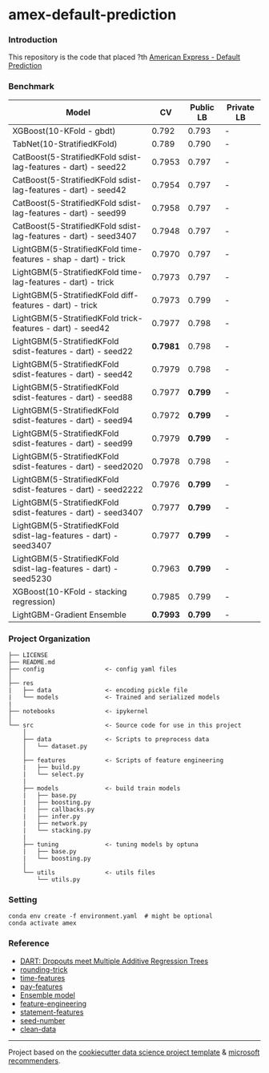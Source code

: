 # amex-default-prediction
### Introduction
This repository is the code that placed ?th [American Express - Default Prediction](https://www.kaggle.com/competitions/amex-default-prediction/overview)

### Benchmark
|Model|CV|Public LB|Private LB|
|-----|--|------|---------|
|XGBoost(10-KFold - gbdt)|0.792|0.793|-|
|TabNet(10-StratifiedKFold)|0.789|0.790|-|
|CatBoost(5-StratifiedKFold sdist-lag-features - dart) - seed22|0.7953|0.797|-|
|CatBoost(5-StratifiedKFold sdist-lag-features - dart) - seed42|0.7954|0.797|-|
|CatBoost(5-StratifiedKFold sdist-lag-features - dart) - seed99|0.7958|0.797|-|
|CatBoost(5-StratifiedKFold sdist-lag-features - dart) - seed3407|0.7948|0.797|-|
|LightGBM(5-StratifiedKFold time-features - shap - dart) - trick|0.7970|0.797|-|
|LightGBM(5-StratifiedKFold time-lag-features - dart) - trick|0.7973|0.797|-|
|LightGBM(5-StratifiedKFold diff-features - dart) - trick|0.7973|0.799|-|
|LightGBM(5-StratifiedKFold trick-features - dart) - seed42|0.7977|0.798|-|
|LightGBM(5-StratifiedKFold sdist-features - dart) - seed22|**0.7981**|0.798|-|
|LightGBM(5-StratifiedKFold sdist-features - dart) - seed42|0.7979|0.798|-|
|LightGBM(5-StratifiedKFold sdist-features - dart) - seed88|0.7977|**0.799**|-|
|LightGBM(5-StratifiedKFold sdist-features - dart) - seed94|0.7972|**0.799**|-|
|LightGBM(5-StratifiedKFold sdist-features - dart) - seed99|0.7979|**0.799**|-|
|LightGBM(5-StratifiedKFold sdist-features - dart) - seed2020|0.7978|0.798|-|
|LightGBM(5-StratifiedKFold sdist-features - dart) - seed2222|0.7976|**0.799**|-|
|LightGBM(5-StratifiedKFold sdist-features - dart) - seed3407|0.7977|**0.799**|-|
|LightGBM(5-StratifiedKFold sdist-lag-features - dart) - seed3407|0.7977|**0.799**|-|
|LightGBM(5-StratifiedKFold sdist-lag-features - dart) - seed5230|0.7963|**0.799**|-|
|XGBoost(10-KFold - stacking regression)|0.7985|0.799|-|
|LightGBM-Gradient Ensemble|**0.7993**|**0.799**|-|

### Project Organization
```
├── LICENSE
├── README.md
├── config                 <- config yaml files
│
├── res
|   ├── data               <- encoding pickle file
|   └── models             <- Trained and serialized models
|
├── notebooks              <- ipykernel
│
└── src                    <- Source code for use in this project
    │
    ├── data               <- Scripts to preprocess data
    │   └── dataset.py
    │
    ├── features           <- Scripts of feature engineering
    |   ├── build.py
    |   └── select.py
    |
    ├── models             <- build train models
    |   ├── base.py
    |   ├── boosting.py
    |   ├── callbacks.py   
    |   ├── infer.py
    |   ├── network.py
    |   └── stacking.py
    |
    ├── tuning             <- tuning models by optuna
    |   ├── base.py
    |   └── boosting.py
    │
    └── utils              <- utils files
        └── utils.py
```

### Setting
```
conda env create -f environment.yaml  # might be optional
conda activate amex
```

### Reference
+ [DART: Dropouts meet Multiple Additive Regression Trees](https://arxiv.org/abs/1505.01866)
+ [rounding-trick](https://www.kaggle.com/code/jiweiliu/amex-catboost-rounding-trick)
+ [time-features](https://www.kaggle.com/code/cdeotte/time-series-eda)
+ [pay-features](https://www.kaggle.com/code/jiweiliu/rapids-cudf-feature-engineering-xgb)
+ [Ensemble model](https://www.sciencedirect.com/science/article/pii/S0957417421003407)
+ [feature-engineering](https://www.kaggle.com/code/susnato/amex-data-preprocesing-feature-engineering)
+ [statement-features](https://www.kaggle.com/code/romaupgini/statement-dates-to-use-or-not-to-use)
+ [seed-number](https://paperswithcode.com/paper/torch-manual-seed-3407-is-all-you-need-on-the)
+ [clean-data](https://www.kaggle.com/competitions/amex-default-prediction/discussion/328514)
--------
Project based on the [cookiecutter data science project template](https://drivendata.github.io/cookiecutter-data-science/) & [microsoft recommenders](https://github.com/microsoft/recommenders/tree/main/recommenders).

